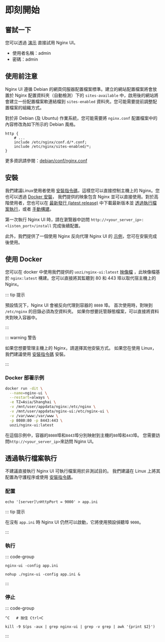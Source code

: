# 即刻開始

## 嘗試一下

您可以透過 [演示](https://demo.nginxui.com) 直接試用 Nginx UI。

- 使用者名稱：admin
- 密碼：admin

## 使用前注意

Nginx UI 遵循 Debian 的網頁伺服器配置檔案標準。建立的網站配置檔案將會放置於 Nginx
配置資料夾（自動檢測）下的 `sites-available` 中，啟用後的網站將會建立一份配置檔案軟連結檔到 `sites-enabled`
資料夾。您可能需要提前調整配置檔案的組織方式。

對於非 Debian (及 Ubuntu) 作業系統，您可能需要將 `nginx.conf` 配置檔案中的內容修改為如下所示的 Debian 風格。

```nginx
http {
	# ...
	include /etc/nginx/conf.d/*.conf;
	include /etc/nginx/sites-enabled/*;
}
```

更多資訊請參閱：[debian/conf/nginx.conf](https://salsa.debian.org/nginx-team/nginx/-/blob/master/debian/conf/nginx.conf#L59-L60)

## 安裝

我們建議Linux使用者使用 [安裝指令碼](./install-script-linux)，這樣您可以直接控制主機上的 Nginx。您也可以透過 [Docker 安裝](#使用-docker)，
我們提供的映象包含 Nginx 並可以直接使用。對於高階使用者，您也可以在 [最新發行 (latest release)](https://github.com/0xJacky/nginx-ui/releases/latest)
中下載最新版本並 [透過執行檔案執行](#透過執行檔案執行)，或者 [手動構建](./build)。

第一次執行 Nginx UI 時，請在瀏覽器中訪問 `http://<your_server_ip>:<listen_port>/install` 完成後續配置。

此外，我們提供了一個使用 Nginx 反向代理 Nginx UI 的 [示例](./nginx-proxy-example)，您可在安裝完成後使用。


## 使用 Docker

您可以在 docker 中使用我們提供的 `uozi/nginx-ui:latest` [映像檔](https://hub.docker.com/r/uozi/nginx-ui)
，此映像檔基於 `nginx:latest` 構建。您可以直接將其監聽到 80 和 443 埠以取代宿主機上的 Nginx。

::: tip 提示

預設情況下，Nginx UI 會被反向代理到容器的 `8080` 埠。
首次使用時，對映到 `/etc/nginx` 的目錄必須為空資料夾。
如果你想要託管靜態檔案，可以直接將資料夾對映入容器中。

:::

::: warning 警告

如果您想要管理主機上的 Nginx，請選擇其他安裝方式。
如果您在使用 Linux，我們建議使用 [安裝指令碼](./install-script-linux) 安裝。

:::

### Docker 部署示例

```bash
docker run -dit \
  --name=nginx-ui \
  --restart=always \
  -e TZ=Asia/Shanghai \
  -v /mnt/user/appdata/nginx:/etc/nginx \
  -v /mnt/user/appdata/nginx-ui:/etc/nginx-ui \
  -v /var/www:/var/www \
  -p 8080:80 -p 8443:443 \
  uozi/nginx-ui:latest
```

在這個示例中，容器的`8080`埠和`8443`埠分別映射到主機的`80`埠和`443`埠。
您需要訪問`http://<your_server_ip>`來訪問 Nginx UI。

## 透過執行檔案執行

不建議直接執行 Nginx UI 可執行檔案用於非測試目的。
我們建議在 Linux 上將其配置為守護程序或使用 [安裝指令碼](./install-script-linux)。

### 配置

```shell
echo '[server]\nHttpPort = 9000' > app.ini
```

::: tip 提示

在沒有 `app.ini` 時 Nginx UI 仍然可以啟動，它將使用預設偵聽埠 `9000`。

:::

### 執行

::: code-group

```shell [終端]
nginx-ui -config app.ini
```

```shell [背景]
nohup ./nginx-ui -config app.ini &
```

:::


### 停止

::: code-group

```shell [終端]
^C   # 按住 Ctrl+C
```

```shell [背景]
kill -9 $(ps -aux | grep nginx-ui | grep -v grep | awk '{print $2}')
```

:::
